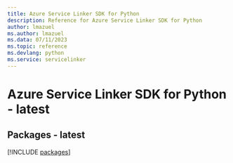 ```yaml
---
title: Azure Service Linker SDK for Python
description: Reference for Azure Service Linker SDK for Python
author: lmazuel
ms.author: lmazuel
ms.data: 07/11/2023
ms.topic: reference
ms.devlang: python
ms.service: servicelinker
---
```

# Azure Service Linker SDK for Python - latest
## Packages - latest
[!INCLUDE [packages](service-linker-index.md)]